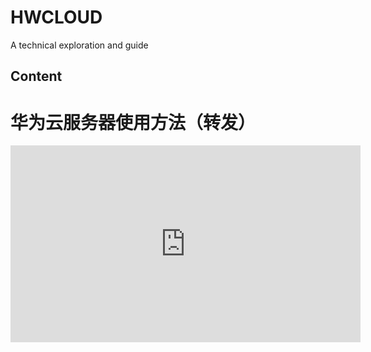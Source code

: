 # HWCLOUD

A technical exploration and guide

## Content

# 华为云服务器使用方法（转发）



<iframe width="560" height="315" src="https://www.youtube.com/embed/SU9t3qhhel0?si=BDpF3kAOMAcryXYq" title="YouTube video player" frameborder="0" allow="accelerometer; autoplay; clipboard-write; encrypted-media; gyroscope; picture-in-picture; web-share" referrerpolicy="strict-origin-when-cross-origin" allowfullscreen></iframe>
